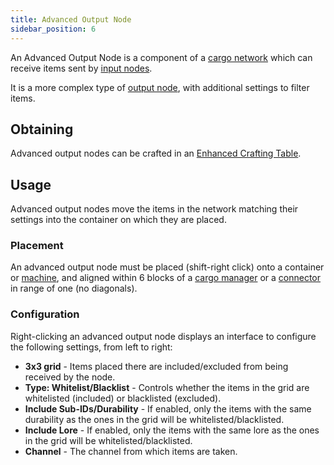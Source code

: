 ```yaml
---
title: Advanced Output Node
sidebar_position: 6
---
```


An Advanced Output Node is a component of a [cargo network](Cargo-Management.md) which can receive items sent by [input nodes](Input-Node.md).

It is a more complex type of [output node](Output-Node.md), with additional settings to filter items.

## Obtaining

Advanced output nodes can be crafted in an [Enhanced Crafting Table](../Basic-Machines/Enhanced-Crafting-Table.md).

## Usage

Advanced output nodes move the items in the network matching their settings into the container on which they are placed.

### Placement

An advanced output node must be placed (shift-right click) onto a container or [machine](../Electric-Machines/Electric-Machines.md), and aligned within 6 blocks of a [cargo manager](Cargo-Manager.md) or a [connector](Connector-Node.md) in range of one (no diagonals).

### Configuration

Right-clicking an advanced output node displays an interface to configure the following settings, from left to right:

* **3x3 grid** - Items placed there are included/excluded from being received by the node.
* **Type: Whitelist/Blacklist** - Controls whether the items in the grid are whitelisted (included) or blacklisted (excluded).
* **Include Sub-IDs/Durability** - If enabled, only the items with the same durability as the ones in the grid will be whitelisted/blacklisted.
* **Include Lore** - If enabled, only the items with the same lore as the ones in the grid will be whitelisted/blacklisted.
* **Channel** - The channel from which items are taken.
